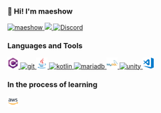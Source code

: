 ### 👋 Hi! I'm maeshow
<p align="left"> 
  <a href="https://github.com/maeshow/maeshow/">
    <img src="https://komarev.com/ghpvc/?username=maeshow" alt="maeshow" />
  </a>
  <a href="http://twitter.com/maeshowneco">
    <img height="20" src="https://img.shields.io/twitter/follow/maeshowneco?label=Twitter&logo=twitter&style=flat" />
  </a>
  <a href="https://discord.gg/84ABhPK">
    <img src="https://img.shields.io/static/v1?logo=discord&label=&message=Discord&color=36393f&style=flat" alt="Discord">
  </a>
</p>

<h3 align="left">Languages and Tools</h3>
<p align="left"> 
  <a href="https://www.w3schools.com/cs/" target="_blank">
    <img src="https://raw.githubusercontent.com/devicons/devicon/master/icons/csharp/csharp-original.svg" alt="csharp" width="25" height="25"/>
  </a>
  <a href="https://git-scm.com/" target="_blank">
    <img src="https://www.vectorlogo.zone/logos/git-scm/git-scm-icon.svg" alt="git" width="25" height="25"/>
  </a>
  <a href="https://www.java.com" target="_blank">
    <img src="https://raw.githubusercontent.com/devicons/devicon/master/icons/java/java-original.svg" alt="java" width="25" height="25"/>
  </a>
  <a href="https://kotlinlang.org" target="_blank">
    <img src="https://www.vectorlogo.zone/logos/kotlinlang/kotlinlang-icon.svg" alt="kotlin" width="25" height="25"/>
  </a>
  <a href="https://mariadb.org/" target="_blank">
    <img src="https://www.vectorlogo.zone/logos/mariadb/mariadb-icon.svg" alt="mariadb" width="25" height="25"/>
  </a>
  <a href="https://www.mysql.com/" target="_blank">
    <img src="https://raw.githubusercontent.com/devicons/devicon/master/icons/mysql/mysql-original-wordmark.svg" alt="mysql" width="25" height="25"/>
  </a>
  <a href="https://unity.com/" target="_blank">
    <img src="https://www.vectorlogo.zone/logos/unity3d/unity3d-icon.svg" alt="unity" width="25" height="25"/>
  </a>
  <a href="https://code.visualstudio.com/" target="_blank">
    <img src="https://raw.githubusercontent.com/github/explore/80688e429a7d4ef2fca1e82350fe8e3517d3494d/topics/visual-studio-code/visual-studio-code.png" alt="Visual StudioCode" width="25" height="25"/>
  </a>
</p>

<h3 align="left">In the process of learning</h3>
<p align="left">
  <a href="https://aws.amazon.com/" target="_blank">
    <img src="https://raw.githubusercontent.com/github/explore/80688e429a7d4ef2fca1e82350fe8e3517d3494d/topics/aws/aws.png" alt="aws" width="25" height="25" />
  </a>
</p>
